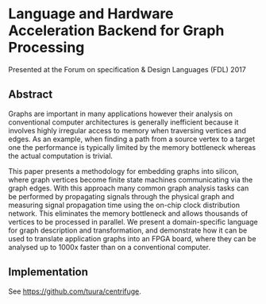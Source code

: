 # Language and Hardware Acceleration Backend for Graph Processing

Presented at the Forum on specification & Design Languages (FDL) 2017

## Abstract

Graphs are important in many applications however their analysis on conventional computer
architectures is generally inefficient because it involves highly irregular access to
memory when traversing vertices and edges. As an example, when finding a path from a source
vertex to a target one the performance is typically limited by the memory bottleneck whereas
the actual computation is trivial.

This paper presents a methodology for embedding graphs into silicon, where graph vertices
become finite state machines communicating via the graph edges. With this approach many common
graph analysis tasks can be performed by propagating signals through the physical graph and
measuring signal propagation time using the on-chip clock distribution network. This eliminates
the memory bottleneck and allows thousands of vertices to be processed in parallel.
We present a domain-specific language for graph description and transformation, and demonstrate
how it can be used to translate application graphs into an FPGA board, where they can be
analysed up to 1000x faster than on a conventional computer.

## Implementation

See https://github.com/tuura/centrifuge.

